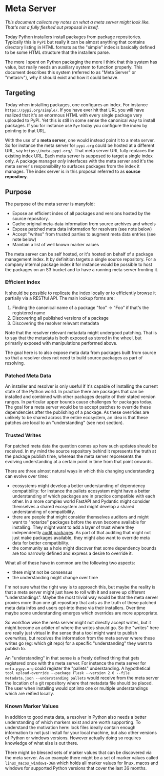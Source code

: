 # Meta Server

*This document collects my notes on what a meta server might look like. That's not a fully fleshed
out proposal in itself.*

Today Python installers install packages from package repositories.  Typically this is `PyPI` but
really it can be almost anything that contains directory listing in HTML formats as the "simple"
index is basically defined to be some HTML structure that the installers parse.

The more I spent on Python packaging the more I think that this system has value, but really needs
an auxiliary system to function properly.  This document describes this system (referred to as
"Meta Server" or "metasrv"), why it should exist and how it could behave.

## Targeting

Today when installing packages, one configures an index.  For instance `https://pypi.org/simple/`.
If you have ever hit that URL you will have realized that it's an enormous HTML with every single
package very uploaded to PyPI.  Yet this is still in some sense the canonical way to install
packages.  If you for instance use `Rye` today you configure the index by pointing to that URL.

With the use of a **meta server**, one would instead point it to a meta server.  So for instance
the meta server for `pypi.org` could be hosted at a different URL, say `https://meta.pypi.org/`.
That meta server URL fully replaces the existing index URL.  Each meta server is supposed to target
a single index only.  A package manager _only_ interfaces with the meta server and it's the meta
server's responsibility to surfaces packages from the index it manages.  The index server is in this
proposal referred to as **source repository**.

## Purpose

The purpose of the meta server is manyfold:

* Expose an efficient index of all packages and versions hosted by the source repository.
* Cache original meta-data information from source archives and wheels
* Expose patched meta data information for resolvers (see note below)
* Accept "writes" from trusted parties to augment meta data entries (see note below)
* Maintain a list of well known marker values

The meta server can be self hosted, or it's hosted on behalf of a package management index.  It
by definition targets a single source repository.  For a company internal package index it for
instance would be possible to host the packages on an S3 bucket and to have a running meta server
fronting it.

### Efficient Index

It should be possible to replicate the index locally or to efficiently browse it partially via
a RESTful API.  The main lookup forms are:

1. Finding the canonical name of a package "foo" -> "Foo" if that's the registered name
2. Discovering all published versions of a package
3. Discovering the resolver relevant metadata

Note that the resolver relevant metadata might undergood patching.  That is to say that the
metadata is both exposed as stored in the wheel, but primarily exposed with manipulations
performed above.

The goal here is to also expose meta data from packages built from source so that a resolver does
not need to build source packages as part of resolving.

### Patched Meta Data

An installer and resolver is only useful if it's capable of installing the current state of the
Python world.  In practice there are packages that can be installed and combined with other
packages despite of their stated version ranges.  In particular upper bounds cause challenges
for packages today.  The goal for a meta server would be to accept patches to override these
dependencies after the publishing of a package.  As these overrides are unlikely to be shared
across the entire ecosystem, an idea is that these patches are local to an "understanding"
(see next section).

### Trusted Writes

For patched meta data the question comes up how such updates should be received.  In my mind the
source repository behind it represents the truth at the package publish time, whereas the meta
server reporesents the evolving understanding at a certain point in time from that point onwards.

There are three almost natural ways in which this changing understanding can evolve over time:

- ecosystems might develop a better understanding of dependency compatibility: for instance the
  pallets ecosystem might have a better understanding of which packages are in practice compatible
  with each other.  In a more complex world FastAPI and Pydantic might consider themselves a shared
  ecosystem and might develop a shared understanding of compatibility.
- there are people that might consider themselves auditors and might want to "notarize" packages
  before the even become available for installing.  They might want to add a layer of trust where
  they independently [audit packages](https://lucumr.pocoo.org/2016/3/24/open-source-trust-scaling/).
  As part of that auditing that might not just make packages available, they might also want to
  override meta data for better compatibility.
- the community as a hole might discover that some dependency bounds are too narrowly defined and
  express a desire to override it.

What all of these have in common are the following two aspects:

- there might not be consensus
- the understanding might change over time

I'm not sure what the right way is to approach this, but maybe the reality is that a meta server
might just have to roll with it and serve up different "understandings".  Maybe the most trivial
way would be that the meta server proxies more than one git repository that acts as the truth of
these patched meta data infos and users opt-into these via their installers.  Over time maybe some
understanding emerges which overrides are more appropriate.

So workflow wise the meta server might not directly accept writes, but it might become an arbiter
of where the writes should go.  So the "writes" here are really just virtual in the sense that
a tool might want to publish overwrites, but receives the information from the meta server where
these writes go (eg: which git repo) for a specific "understanding" they want to publish to.

An "understanding" in that sense is a freely defined thing that gets registered once with the
meta server.  For instance the meta server for `meta.pypy.org` could register the "pallets"
understanding.  A hypothetical `tool upload-override --package Flask --version 2.0 --file metadata.json --understanding pallets`
would receive from the meta server the location of a git repository where that metadata file
should be placed.  The user when installing would opt into one or multiple understandings which
are reified locally.

### Known Marker Values

In addition to good meta data, a resolver in Python also needs a better understanding of which
markers exist and are worth supporting.  To understand the motivation here: lock files ideally
contain enough information to not just install for your local machine, but also other versions
of Python or windows versions.  However actually doing so requires knowledge of what else is out
there.

There might be blessed sets of marker values that can be discovered via the meta server.  As an
example there might be a set of marker values called `linux_macos_windows-36m` which holds all
marker values for linux, macos and windows for supported Python versions that cover the last 36
months.
